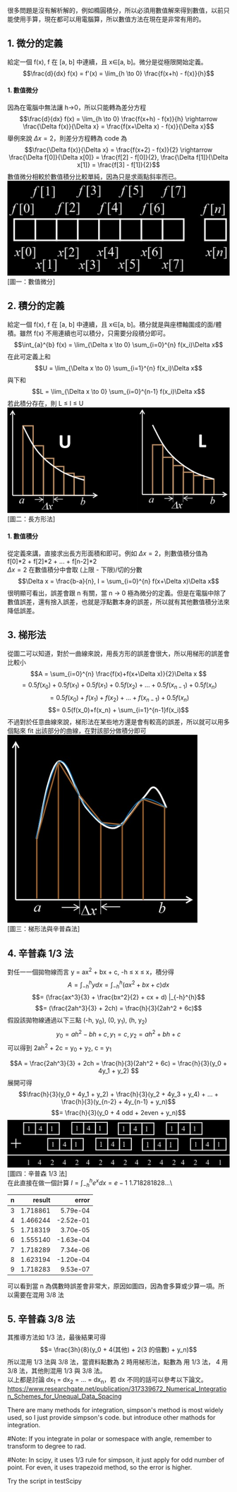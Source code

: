 很多問題是沒有解析解的，例如橢圓積分，所以必須用數值解來得到數值，以前只能使用手算，現在都可以用電腦算，所以數值方法在現在是非常有用的。

## 1. 微分的定義
給定一個 f(x), f 在 [a, b] 中連續，且 x∈[a, b]。微分是從極限開始定義。
$$\frac{d}{dx} f(x) = f'(x) = \lim_{h \to 0} \frac{f(x+h) - f(x)}{h}$$

#### 1. 數值微分
因為在電腦中無法讓 h->0，所以只能轉為差分方程
$$\frac{d}{dx} f(x) = \lim_{h \to 0} \frac{f(x+h) - f(x)}{h} \rightarrow \frac{\Delta f(x)}{\Delta x} = \frac{f(x+\Delta x) - f(x)}{\Delta x}$$
舉例來說 $\Delta x = 2$，則差分方程轉為 code 為
$$\frac{\Delta f(x)}{\Delta x} = \frac{f(x+2) - f(x)}{2} \rightarrow \frac{\Delta f[0]}{\Delta x[0]} = \frac{f[2] - f[0]}{2}, \frac{\Delta f[1]}{\Delta x[1]} = \frac{f[3] - f[1]}{2}$$
數值微分相較於數值積分比較單純，因為只是求兩點斜率而已。\
![image](https://github.com/JrPhy/numerical/blob/master/Integration/pic/diff_eq.jpg)\
[圖一：數值微分]
## 2. 積分的定義
給定一個 f(x), f 在 [a, b] 中連續，且 x∈[a, b]。積分就是與座標軸圍成的面/體積。雖然 f(x) 不用連續也可以積分，只需要分段積分即可。
$$\int_{a}^{b} f(x) = \lim_{\Delta x \to 0} \sum_{i=0}^{n} f(x_i)\Delta x$$
在此可定義上和 
$$U = \lim_{\Delta x \to 0}  \sum_{i=1}^{n} f(x_i)\Delta x$$
與下和 
$$L = \lim_{\Delta x \to 0} \sum_{i=0}^{n-1} f(x_i)\Delta x$$
若此積分存在，則 L ≤ I ≤ U
![image](https://github.com/JrPhy/numerical/blob/master/Integration/pic/int_UL.jpg)\
[圖二：長方形法]
#### 1. 數值積分
從定義來講，直接求出長方形面積和即可。例如 $\Delta x = 2$，則數值積分值為\
f[0]*2 + f[2]*2 + ... + f[n-2]*2\
$\Delta x = 2$ 在數值積分中會取 (上限 - 下限)/切的分數\
$$\Delta x = \frac{b-a}{n}, I = \sum_{i=0}^{n} f(x+\Delta x)\Delta x$$
很明顯可看出，誤差會跟 n 有關，當 n -> 0 極為微分的定義。但是在電腦中除了數值誤差，還有捨入誤差，也就是浮點數本身的誤差，所以就有其他數值積分法來降低誤差。

## 3. 梯形法
從圖二可以知道，對於一曲線來說，用長方形的誤差會很大，所以用梯形的誤差會比較小
$$A = \sum_{i=0}^{n} \frac{f(x)+f(x+\Delta x)}{2}\Delta x $$
$$= 0.5f(x_0) + 0.5f(x_1) + 0.5f(x_1) + 0.5f(x_2) + ... + 0.5f(x_{n-1}) + 0.5f(x_n)$$
$$= 0.5f(x_0) + f(x_1) + f(x_2) + ... + f(x_{n-1}) + 0.5f(x_n)$$
$$= 0.5(f(x_0)+f(x_n) + \sum_{i=1}^{n-1}f(x_i)$$
不過對於任意曲線來說，梯形法在某些地方還是會有較高的誤差，所以就可以用多個點來 fit 出該部分的曲線，在對該部分做積分即可
![image](https://github.com/JrPhy/numerical/blob/master/Integration/pic/int_method.jpg)\
[圖三：梯形法與辛普森法]
## 4. 辛普森 1/3 法
對任一一個拋物線而言 y = ax<sup>2</sup> + bx + c, -h ≤ x ≤ x，積分得
$$A = \int_{-h}^{h} ydx = \int_{-h}^{h} (ax^2 + bx + c)dx$$
$$= (\frac{ax^3}{3} + \frac{bx^2}{2} + cx + d) |_{-h}^{h}$$
$$= (\frac{2ah^3}{3} + 2ch) = \frac{h}{3}(2ah^2 + 6c)$$
假設該拋物線通過以下三點 (-h, y<sub>0</sub>), (0, y<sub>1</sub>), (h, y<sub>2</sub>)
$$y_0 = ah^2 - bh + c, y_1 = c, y_2 = ah^2 + bh + c$$
可以得到 2ah<sup>2</sup> + 2c = y<sub>0</sub> + y<sub>2</sub>, c = y<sub>1</sub>

$$A = \frac{2ah^3}{3} + 2ch = \frac{h}{3}(2ah^2 + 6c) = \frac{h}{3}(y_0 + 4y_1 + y_2) $$
展開可得
$$\frac{h}{3}(y_0 + 4y_1 + y_2) + \frac{h}{3}(y_2 + 4y_3 + y_4) + ... + \frac{h}{3}(y_{n-2} + 4y_{n-1} + y_n)$$
$$= \frac{h}{3}(y_0 + 4 odd + 2even + y_n)$$
![image](https://github.com/JrPhy/numerical/blob/master/Integration/pic/13_method.jpg)\
[圖四：辛普森 1/3 法]\
在此直接在做一個計算 $I = \int_{-h}^{h} e^xdx = e-1 ~ 1.718281828...$\

| n | result | error |
| ---: | ---: | ---: |
| 3 | 1.718861 | 5.79e-04 |
| 4 | 1.466244 | -2.52e-01 |
| 5 | 1.718319 | 3.70e-05 |
| 6 | 1.555140 | -1.63e-04 |
| 7 | 1.718289 | 7.34e-06 |
| 8 | 1.623194 | -1.20e-04 |
| 9 | 1.718283 | 9.53e-07 |

可以看到當 n 為偶數時誤差會非常大，原因如圖四，因為會多算或少算一項。所以需要在混用 3/8 法
## 5. 辛普森 3/8 法
其推導方法如 1/3 法，最後結果可得
$$= \frac{3h}{8}(y_0 + 4(其他) + 2(3 的倍數) + y_n)$$
所以混用 1/3 法與 3/8 法，當資料點數為 2 時用梯形法，點數為  用 1/3 法， 4 用 3/8 法，其他則混用 1/3 與 3/8 法。\
以上都是討論 dx<sub>1</sub> = dx<sub>2</sub>  = ... = dx<sub>n</sub>，若 dx 不同的話可以參考以下論文。\
https://www.researchgate.net/publication/317339672_Numerical_Integration_Schemes_for_Unequal_Data_Spacing

There are many methods for integration, simpson's method is most widely used, 
so I just provide simpson's code. but introduce other mathods for integration.

#Note: If you integrate in polar or somespace with angle, remember to transform to degree to rad.

#Note: In scipy, it uses 1/3 rule for simpson, it just apply for odd number of point.
       For even, it uses trapezoid method, so the error is higher.
       
Try the script in testScipy
